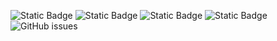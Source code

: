 ![Static Badge](https://img.shields.io/badge/blacklists-61-000000) ![Static Badge](https://img.shields.io/badge/blacklisted-2898752-cc0000) ![Static Badge](https://img.shields.io/badge/whitelisted-2250-00CC00) ![Static Badge](https://img.shields.io/badge/streaming_blacklist-28107-000000) ![GitHub issues](https://img.shields.io/github/issues/fabriziosalmi/blacklists)
